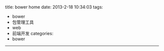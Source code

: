title: bower home
date: 2013-2-18 10:34:03
tags:
- bower
- 包管理工具
- web
- 前端开发
categories:
- bower

---